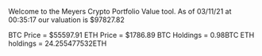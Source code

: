 Welcome to the Meyers Crypto Portfolio Value tool. 
As of 03/11/21 at 00:35:17 our valuation is $97827.82 

BTC Price = $55597.91
 ETH Price = $1786.89
BTC Holdings = 0.98BTC
 ETH holdings = 24.255477532ETH 
